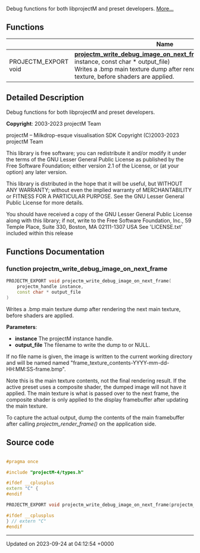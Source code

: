 Debug functions for both libprojectM and preset developers.  [More...](#detailed-description)

## Functions

|                | Name           |
| -------------- | -------------- |
| PROJECTM_EXPORT void | **[projectm_write_debug_image_on_next_frame](/projectmapi/projectm/debug.md#function-projectm-write-debug-image-on-next-frame)**([projectm_handle](/projectmapi/projectm/types.md#typedef-projectm-handle) instance, const char * output_file)<br>Writes a .bmp main texture dump after rendering the next main texture, before shaders are applied.  |

## Detailed Description

Debug functions for both libprojectM and preset developers. 

**Copyright**: 2003-2023 projectM Team


projectM &ndash; Milkdrop-esque visualisation SDK Copyright (C)2003-2023 projectM Team

This library is free software; you can redistribute it and/or modify it under the terms of the GNU Lesser General Public License as published by the Free Software Foundation; either version 2.1 of the License, or (at your option) any later version.

This library is distributed in the hope that it will be useful, but WITHOUT ANY WARRANTY; without even the implied warranty of MERCHANTABILITY or FITNESS FOR A PARTICULAR PURPOSE. See the GNU Lesser General Public License for more details.

You should have received a copy of the GNU Lesser General Public License along with this library; if not, write to the Free Software Foundation, Inc., 59 Temple Place, Suite 330, Boston, MA 02111-1307 USA See 'LICENSE.txt' included within this release 


## Functions Documentation

### function projectm_write_debug_image_on_next_frame

```cpp
PROJECTM_EXPORT void projectm_write_debug_image_on_next_frame(
    projectm_handle instance,
    const char * output_file
)
```

Writes a .bmp main texture dump after rendering the next main texture, before shaders are applied. 

**Parameters**: 

  * **instance** The projectM instance handle. 
  * **output_file** The filename to write the dump to or NULL. 


If no file name is given, the image is written to the current working directory and will be named named "frame_texture_contents-YYYY-mm-dd-HH:MM:SS-frame.bmp".

Note this is the main texture contents, not the final rendering result. If the active preset uses a composite shader, the dumped image will not have it applied. The main texture is what is passed over to the next frame, the composite shader is only applied to the display framebuffer after updating the main texture.

To capture the actual output, dump the contents of the main framebuffer after calling _projectm_render_frame()_ on the application side.




## Source code

```cpp

#pragma once

#include "projectM-4/types.h"

#ifdef __cplusplus
extern "C" {
#endif

PROJECTM_EXPORT void projectm_write_debug_image_on_next_frame(projectm_handle instance, const char* output_file);

#ifdef __cplusplus
} // extern "C"
#endif
```


-------------------------------

Updated on 2023-09-24 at 04:12:54 +0000
